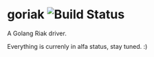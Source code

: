 # goriak ![Build Status](https://api.travis-ci.org/zegl/goriak.svg)

A Golang Riak driver.

Everything is currenly in alfa status, stay tuned. :)
